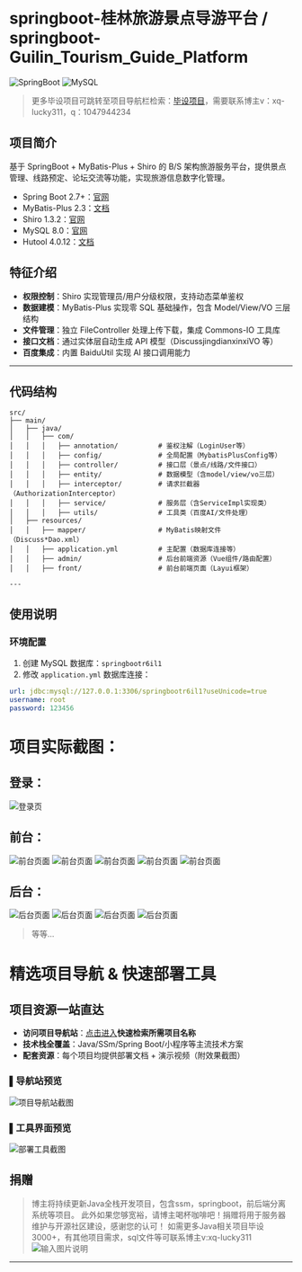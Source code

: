 # springboot-桂林旅游景点导游平台 / springboot-Guilin_Tourism_Guide_Platform

![SpringBoot](https://img.shields.io/badge/SpringBoot-2.7%2B-brightgreen)
![MySQL](https://img.shields.io/badge/MySQL-8.0-blue)

> 更多毕设项目可跳转至项目导航栏检索：[毕设项目](http://sysadmin.3vfree.vip)，需要联系博主v：xq-lucky311，q：1047944234

## 项目简介  
基于 SpringBoot + MyBatis-Plus + Shiro 的 B/S 架构旅游服务平台，提供景点管理、线路预定、论坛交流等功能，实现旅游信息数字化管理。

  
- Spring Boot 2.7+：[官网](https://spring.io/projects/spring-boot)
- MyBatis-Plus 2.3：[文档](https://baomidou.com/pages/24112f/)
- Shiro 1.3.2：[官网](https://shiro.apache.org/)
- MySQL 8.0：[官网](https://www.mysql.com/)
- Hutool 4.0.12：[文档](https://hutool.cn/docs/)

## 特征介绍  
- ​​**​权限控制​**​：Shiro 实现管理员/用户分级权限，支持动态菜单鉴权  
- ​​**​数据建模​**​：MyBatis-Plus 实现零 SQL 基础操作，包含 Model/View/VO 三层结构  
- ​​**​文件管理​**​：独立 FileController 处理上传下载，集成 Commons-IO 工具库  
- ​​**​接口文档​**​：通过实体层自动生成 API 模型（DiscussjingdianxinxiVO 等）  
- ​​**​百度集成​**​：内置 BaiduUtil 实现 AI 接口调用能力  

---

## 代码结构
```
src/
├── main/
│   ├── java/
│   │   ├── com/
│   │   │   ├── annotation/          # 鉴权注解（LoginUser等）
│   │   │   ├── config/              # 全局配置（MybatisPlusConfig等）
│   │   │   ├── controller/          # 接口层（景点/线路/文件接口）
│   │   │   ├── entity/              # 数据模型（含model/view/vo三层）
│   │   │   ├── interceptor/         # 请求拦截器（AuthorizationInterceptor）
│   │   │   ├── service/             # 服务层（含ServiceImpl实现类）
│   │   │   ├── utils/               # 工具类（百度AI/文件处理）
│   ├── resources/
│   │   ├── mapper/                  # MyBatis映射文件（Discuss*Dao.xml）
│   │   ├── application.yml          # 主配置（数据库连接等）
│   │   ├── admin/                   # 后台前端资源（Vue组件/路由配置）
│   │   ├── front/                   # 前台前端页面（Layui框架）

---
```
## 使用说明

### 环境配置
1. 创建 MySQL 数据库：`springbootr6il1`
2. 修改 `application.yml` 数据库连接：
```yaml
url: jdbc:mysql://127.0.0.1:3306/springbootr6il1?useUnicode=true
username: root
password: 123456
```

# 项目实际截图：
## 登录：
![登录页](xx/login.png)

## 前台：
![前台页面](xx/prefix/1.png)
![前台页面](xx/prefix/2.png)
![前台页面](xx/prefix/3.png)
![前台页面](xx/prefix/4.png)
![前台页面](xx/prefix/5.png)

## 后台：
![后台页面](xx/suffix/1.png)
![后台页面](xx/suffix/2.png)
![后台页面](xx/suffix/3.png)
![后台页面](xx/suffix/4.png)

> 等等...

# 精选项目导航 & 快速部署工具
## 项目资源一站直达
- ​**访问项目导航站**：[点击进入](http://sysadmin.3vfree.vip)**快速检索所需项目名称**
- ​**技术栈全覆盖**：Java/SSm/Spring Boot/小程序等主流技术方案
- ​**配套资源**：每个项目均提供部署文档 + 演示视频（附效果截图）

### ▌导航站预览
![项目导航站截图](项目检索工具.png)

### ▌工具界面预览
![部署工具截图](一键部署工具.png)

## 捐赠
> 博主将持续更新Java全栈开发项目，包含ssm，springboot，前后端分离系统等项目。
> 此外如果您够宽裕，请博主喝杯咖啡吧！捐赠将用于服务器维护与开源社区建设，感谢您的认可！
> 如需更多Java相关项目毕设3000+，有其他项目需求，sql文件等可联系博主v:xq-lucky311
![输入图片说明](%E7%91%9E%E5%B9%B8%EF%BC%81%E7%91%9E%E5%B9%B8%EF%BC%81.png)
---
